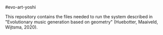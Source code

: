 #evo-art-yoshi

This repository contains the files needed to run the system described in "Evolutionary music generation based on geometry" (Huebotter, Maaiveld, Wijtsma, 2020).
